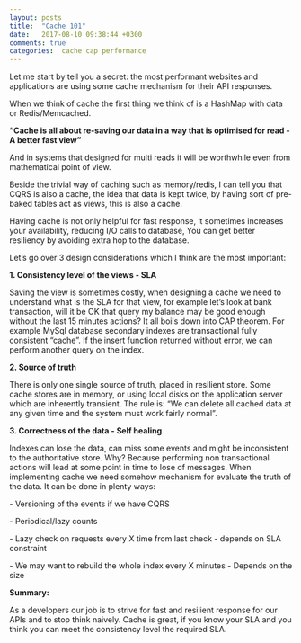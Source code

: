 ```yaml
---
layout: posts
title:  "Cache 101"
date:   2017-08-10 09:38:44 +0300
comments: true
categories:  cache cap performance
---
```


<p>
Let me start by tell you a secret: the most performant websites and applications are using some cache mechanism for their API responses. 
</p>
<p>
When we think of cache the first thing we think of is a HashMap with data or Redis/Memcached. 
</p>
<p><b>
“Cache is all about re-saving our data in a way that is optimised for read - A better fast view”
</b></p>

<p>
And in systems that designed for multi reads it will be worthwhile even from mathematical point of view. 
</p>
<p>
Beside the trivial way of caching such as memory/redis, I can tell you that CQRS is also a cache, the idea that data is kept twice, by having sort of pre-baked tables act as views, this is also a cache. 
</p>
<p>
Having cache is not only helpful for fast response, it sometimes increases your availability, reducing I/O calls to database, You can get better resiliency by avoiding extra hop to the database. 
</p>
<p>
Let’s go over 3 design considerations which I think are the most important:
</p>
<p><b>1. Consistency level of the views - SLA</b></p>
<p>
Saving the view is sometimes costly, when designing a cache we need to understand what is the SLA for that view, for example let’s look at bank transaction, will it be OK that query my balance may be good enough without the last 15 minutes actions? It all boils down into CAP theorem. 
For example MySql database secondary indexes are transactional fully consistent “cache”. If the insert function returned without error, we can perform another query on the index. 
</p>

<p><b>2. Source of truth</b></p>
<p>There is only one single source of truth, placed in resilient store. Some cache stores are in memory, or using local disks on the application server which are inherently transient. The rule is: “We can delete all cached data at any given time and the system must work fairly normal”. 
</p>
<p><b>3. Correctness of the data - Self healing </p></b>
<p>Indexes can lose the data, can miss some events and might be inconsistent to the authoritative store. Why? Because performing non transactional actions will lead at some point in time to lose of messages. When implementing cache we need somehow mechanism for evaluate the truth of the data. It can be done in plenty ways:
</p>
<p>- Versioning of the events if we have CQRS </p>
<p>- Periodical/lazy counts </p>
<p>- Lazy check on requests every X time from last check - depends on SLA constraint </p>
<p>- We may want to rebuild the whole index every X minutes - Depends on the size </p>

<p><b>Summary:</p></b>
<p>As a developers our job is to strive for fast and resilient response for our APIs and to stop think naively. Cache is great, if you know your SLA and you think you can meet the consistency level the required SLA.</p>
